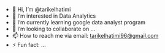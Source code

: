 - 👋 Hi, I’m @tarikelhatimi
- 👀 I’m interested in Data Analytics
- 🌱 I’m currently learning google data analyst program
- 💞️ I’m looking to collaborate on ...
- 📫 How to reach me via email: tarikelhatimi96@gmail.com
- ⚡ Fun fact: ...

<!---
tarikelhatimi/tarikelhatimi is a ✨ special ✨ repository because its `README.md` (this file) appears on your GitHub profile.
You can click the Preview link to take a look at your changes.
--->
